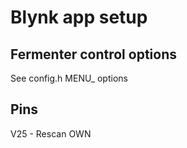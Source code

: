 # Blynk app setup

## Fermenter control options
See config.h MENU_ options


## Pins

V25 - Rescan OWN
